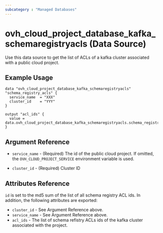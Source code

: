 ```yaml
---
subcategory : "Managed Databases"
---
```


# ovh_cloud_project_database_kafka_schemaregistryacls (Data Source)

Use this data source to get the list of ACLs of a kafka cluster associated with a public cloud project.

## Example Usage

```hcl
data "ovh_cloud_project_database_kafka_schemaregistryacls" "schema_registry_acls" {
  service_name  = "XXX"
  cluster_id    = "YYY"
}

output "acl_ids" {
  value = data.ovh_cloud_project_database_kafka_schemaregistryacls.schema_registry_acls.acl_ids
}
```

## Argument Reference

* `service_name` - (Required) The id of the public cloud project. If omitted,
  the `OVH_CLOUD_PROJECT_SERVICE` environment variable is used.

* `cluster_id` - (Required) Cluster ID

## Attributes Reference

`id` is set to the md5 sum of the list of all schema registry ACL ids. In addition,
the following attributes are exported:

* `cluster_id` - See Argument Reference above.
* `service_name` - See Argument Reference above.
* `acl_ids` - The list of schema refistry ACLs ids of the kafka cluster associated with the project.
